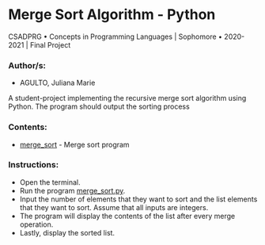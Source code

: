 # Merge Sort Algorithm - Python

CSADPRG • Concepts in Programming Languages | Sophomore • 2020-2021 | Final Project

### Author/s:

- AGULTO, Juliana Marie

A student-project implementing the recursive merge sort algorithm using Python. The program should output the sorting process

### Contents:

- [merge_sort](merge_sort.py) - Merge sort program

### Instructions:

- Open the terminal.
- Run the program [merge_sort.py](merge_sort.py).
- Input the number of elements that they want to sort and the list elements that they want to sort. Assume that all inputs are integers.
- The program will display the contents of the list after every merge operation.
- Lastly, display the sorted list.
